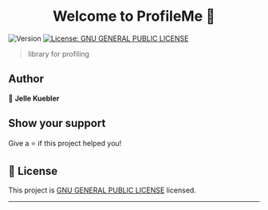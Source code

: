 <h1 align="center">Welcome to ProfileMe 👋</h1>
<p>
  <img alt="Version" src="https://img.shields.io/badge/version-0.1-blue.svg?cacheSeconds=2592000" />
  <a href="https://fsf.org/" target="_blank">
    <img alt="License: GNU GENERAL PUBLIC LICENSE" src="https://img.shields.io/badge/License-GNU GENERAL PUBLIC LICENSE-yellow.svg" />
  </a>
</p>

> library for profiling

## Author

👤 **Jelle Kuebler**


## Show your support

Give a ⭐️ if this project helped you!

## 📝 License

This project is [GNU GENERAL PUBLIC LICENSE](https://fsf.org/) licensed.

***